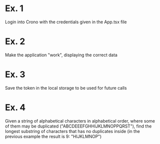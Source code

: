 # Ex. 1
Login into Crono with the credentials given in the App.tsx file

# Ex. 2
Make the application "work", displaying the correct data

# Ex. 3
Save the token in the local storage to be used for future calls

# Ex. 4
Given a string of alphabetical characters in alphabetical order, where some of them may be duplicated ("ABCDEEEFGHHIJKLMNOPPQRST"),
find the longest substring of characters that has no duplicates inside (in the previous example the result is 9: "HIJKLMNOP")